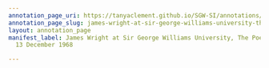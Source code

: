 ```yaml
---
annotation_page_uri: https://tanyaclement.github.io/SGW-SI/annotations/james-wright-at-sir-george-williams-university-the-poetry-series-13-december-1968-canvas-1-james-wright.json
annotation_page_slug: james-wright-at-sir-george-williams-university-the-poetry-series-13-december-1968-canvas-1-james-wright
layout: annotation_page
manifest_label: James Wright at Sir George Williams University, The Poetry Series,
  13 December 1968

---
```

